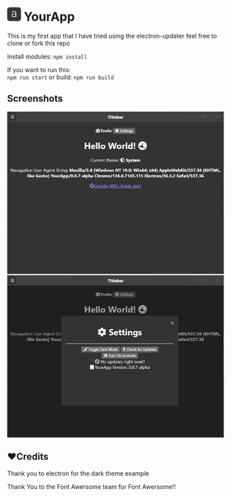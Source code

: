 <h1><img src="build/icon.png" alt="Screenshot" width="32" height="32"/> YourApp</h1>
<p>This is my first app that I have tried using the electron-updater feel free to clone or fork this repo</p>
<p>Install modules: <code>npm install</code></p>
<p>If you want to run this:<br>
<code>npm run start</code>
or build:
<code>npm run build</code></p>
<h2>Screenshots</h2>
<img src="images/image-1.png">
<img src="images/image-2.png">
<h2>❤️Credits</h2>
<p>Thank you to electron for the dark theme example</p>
<p>Thank You to the Font Awersome team for Font Awersome!!</p>